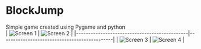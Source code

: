 # BlockJump
Simple game created using Pygame and python <br>
| ![Screen 1](https://i.imgur.com/40txuX6.gif) | ![Screen 2](https://i.imgur.com/VC61ArN.png) |
|----------------------------------------------|----------------------------------------------|
| ![Screen 3](https://i.imgur.com/R6mXLOy.png) | ![Screen 4](https://i.imgur.com/77qfk4C.png) |
